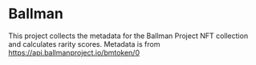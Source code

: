 # Ballman
This project collects the metadata for the Ballman Project NFT collection and calculates rarity scores.
Metadata is from https://api.ballmanproject.io/bmtoken/0

